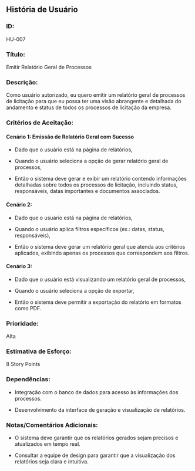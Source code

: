## **História de Usuário**
### **ID:**
HU-007

### **Título:**
Emitir Relatório Geral de Processos

### **Descrição:**
Como usuário autorizado, eu quero emitir um relatório geral de processos de licitação para que eu possa ter uma visão abrangente e detalhada do andamento e status de todos os processos de licitação da empresa.

### **Critérios de Aceitação:**
#### **Cenário 1:** Emissão de Relatório Geral com Sucesso
- Dado que o usuário está na página de relatórios,

- Quando o usuário seleciona a opção de gerar relatório geral de processos,

- Então o sistema deve gerar e exibir um relatório contendo informações detalhadas sobre todos os processos de licitação, incluindo status, responsáveis, datas importantes e documentos associados.

#### **Cenário 2:** 
- Dado que o usuário está na página de relatórios,

- Quando o usuário aplica filtros específicos (ex.: datas, status, responsáveis),

- Então o sistema deve gerar um relatório geral que atenda aos critérios aplicados, exibindo apenas os processos que correspondem aos filtros.

#### **Cenário 3:** 
- Dado que o usuário está visualizando um relatório geral de processos,

- Quando o usuário seleciona a opção de exportar,

- Então o sistema deve permitir a exportação do relatório em formatos como PDF.


### Prioridade:
Alta

### Estimativa de Esforço:
8 Story Points

### Dependências:
- Integração com o banco de dados para acesso às informações dos processos.

- Desenvolvimento da interface de geração e visualização de relatórios.

### Notas/Comentários Adicionais:
- O sistema deve garantir que os relatórios gerados sejam precisos e atualizados em tempo real.

- Consultar a equipe de design para garantir que a visualização dos relatórios seja clara e intuitiva.